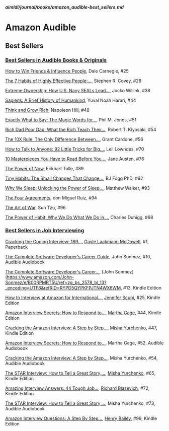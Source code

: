 ##### aimldl/journal/books/amazon_audible-best_sellers.md

# Amazon Audible

## Best Sellers

### [Best Sellers in Audible Books & Originals](https://www.amazon.com/gp/bestsellers/audible/ref=pd_zg_ts_audible)

[How to Win Friends & Influence People](https://www.amazon.com/How-Win-Friends-Influence-People/dp/B0006IU7JK/ref=zg_bs_audible_25?_encoding=UTF8&psc=1&refRID=ACJ03BZM4GT7D7F49CW2), Dale Carnegie, #25

[The 7 Habits of Highly Effective People:…](https://www.amazon.com/Habits-Highly-Effective-People-Powerful/dp/B0006IU4C0/ref=zg_bs_audible_28?_encoding=UTF8&psc=1&refRID=ACJ03BZM4GT7D7F49CW2), Stephen R. Covey, #28

[Extreme Ownership: How U.S. Navy SEALs Lead…](https://www.amazon.com/Extreme-Ownership-U-S-Navy-SEALs/dp/B015TM0RM4/ref=zg_bs_audible_38?_encoding=UTF8&psc=1&refRID=ACJ03BZM4GT7D7F49CW2), Jocko Willink, #38

[Sapiens: A Brief History of Humankind](https://www.amazon.com/Sapiens-Brief-History-Humankind/dp/B0741F3M7C/ref=zg_bs_audible_44?_encoding=UTF8&psc=1&refRID=ACJ03BZM4GT7D7F49CW2), Yuval Noah Harari, #44

[Think and Grow Rich](https://www.amazon.com/Think-and-Grow-Rich/dp/B000XJNDVQ/ref=zg_bs_audible_48?_encoding=UTF8&psc=1&refRID=ACJ03BZM4GT7D7F49CW2), Napoleon Hill, #48

[Exactly What to Say: The Magic Words for…](https://www.amazon.com/Exactly-What-Say-Influence-Impact/dp/B077ZDX69T/ref=zg_bs_audible_51?_encoding=UTF8&psc=1&refRID=0G3Z3G3333M9Q2VW08VR), Phil M. Jones, #51

[Rich Dad Poor Dad: What the Rich Teach Their…](https://www.amazon.com/Rich-Dad-Poor-Teach-Middle/dp/B008BUHTLE/ref=zg_bs_audible_54?_encoding=UTF8&psc=1&refRID=0G3Z3G3333M9Q2VW08VR), Robert T. Kiyosaki, #54

[The 10X Rule: The Only Difference Between…](https://www.amazon.com/10X-Rule-Difference-Between-Success/dp/B005DGW34C/ref=zg_bs_audible_56?_encoding=UTF8&psc=1&refRID=0G3Z3G3333M9Q2VW08VR), Grant Cardone, #56

[How to Talk to Anyone: 92 Little Tricks for Big…](https://www.amazon.com/How-Talk-Anyone-Success-Relationships/dp/B013GXDRKC/ref=zg_bs_audible_70?_encoding=UTF8&psc=1&refRID=0G3Z3G3333M9Q2VW08VR), Leil Lowndes, #70

[10 Masterpieces You Have to Read Before You…](https://www.amazon.com/Masterpieces-You-Have-Read-Before/dp/B08125KX4L/ref=zg_bs_audible_76?_encoding=UTF8&psc=1&refRID=0G3Z3G3333M9Q2VW08VR), Jane Austen, #76

[The Power of Now](https://www.amazon.com/Unknown-The-Power-of-Now/dp/B00005AAPL/ref=zg_bs_audible_89?_encoding=UTF8&psc=1&refRID=0G3Z3G3333M9Q2VW08VR), Eckhart Tolle, #89

[Tiny Habits: The Small Changes That Change…](https://www.amazon.com/Tiny-Habits-Changes-Change-Everything/dp/B082VKLDM9/ref=zg_bs_audible_92?_encoding=UTF8&psc=1&refRID=0G3Z3G3333M9Q2VW08VR), BJ Fogg PhD, #92

[Why We Sleep: Unlocking the Power of Sleep…](https://www.amazon.com/Why-We-Sleep-Unlocking-Dreams/dp/B0752XRB5F/ref=zg_bs_audible_93?_encoding=UTF8&psc=1&refRID=0G3Z3G3333M9Q2VW08VR), Matthew Walker, #93

[The Four Agreements](https://www.amazon.com/Amber-Allen-Publishing-Inc-Agreements/dp/B0007OB40E/ref=zg_bs_audible_94?_encoding=UTF8&psc=1&refRID=0G3Z3G3333M9Q2VW08VR), don Miguel Ruiz, #94

[The Art of War](https://www.amazon.com/The-Art-of-War/dp/B00URW47O6/ref=zg_bs_audible_96?_encoding=UTF8&psc=1&refRID=0G3Z3G3333M9Q2VW08VR), Sun Tzu, #96

[The Power of Habit: Why We Do What We Do in…](https://www.amazon.com/Power-Habit-What-Life-Business/dp/B007EJSMC8/ref=zg_bs_audible_98?_encoding=UTF8&psc=1&refRID=0G3Z3G3333M9Q2VW08VR), Charles Duhigg, #98

### [Best Sellers in Job Interviewing](https://www.amazon.com/Best-Sellers-Books-Job-Interviewing/zgbs/books/2578/ref=zg_bs_pg_2?_encoding=UTF8&pg=2)

[Cracking the Coding Interview: 189…](https://www.amazon.com/Cracking-Coding-Interview-Programming-Questions/dp/0984782850/ref=zg_bs_2578_1?_encoding=UTF8&psc=1&refRID=RYPD5QYPKFPJTN4WX6WM), [Gayle Laakmann McDowell](https://www.amazon.com/Gayle-Laakmann-McDowell/e/B004BI1ZUQ/ref=zg_bs_2578_bl_1?_encoding=UTF8&refRID=RYPD5QYPKFPJTN4WX6WM), #1, Paperback

[The Complete Software Developer's Career Guide](https://www.amazon.com/Complete-Software-Developers-Career-Guide/dp/B078J67VNF/ref=zg_bs_2578_10?_encoding=UTF8&psc=1&refRID=RYPD5QYPKFPJTN4WX6WM), John Sonmez, #10, Audible Audiobook

[The Complete Software Developer's Career…](https://www.amazon.com/Complete-Software-Developers-Career-Guide-ebook/dp/B073X6GNJ1/ref=zg_bs_2578_13?_encoding=UTF8&psc=1&refRID=RYPD5QYPKFPJTN4WX6WM), [John Sonmez](https://www.amazon.com/John-Sonmez/e/B00RPMRT5U/ref=zg_bs_2578_bl_13?_encoding=UTF8&refRID=RYPD5QYPKFPJTN4WX6WM, #13, Kindle Edition

[How to Interview at Amazon for International…](https://www.amazon.com/How-Interview-Amazon-International-Professionals-ebook/dp/B07YRYN5XR/ref=zg_bs_2578_25?_encoding=UTF8&psc=1&refRID=RYPD5QYPKFPJTN4WX6WM), [Jennifer Scupi](https://www.amazon.com/Jennifer-Scupi/e/B07YSXXGDK/ref=zg_bs_2578_bl_25?_encoding=UTF8&refRID=RYPD5QYPKFPJTN4WX6WM), #25, Kindle Edition

[Amazon Interview Secrets: How to Respond to…](https://www.amazon.com/Amazon-Interview-Secrets-Leadership-Principles-ebook/dp/B07NV2JJQJ/ref=zg_bs_2578_44?_encoding=UTF8&psc=1&refRID=RYPD5QYPKFPJTN4WX6WM), [Martha Gage](https://www.amazon.com/Martha-Gage/e/B07G4MDJ3P/ref=zg_bs_2578_bl_44?_encoding=UTF8&refRID=RYPD5QYPKFPJTN4WX6WM), #44, Kindle Edition

[Cracking the Amazon Interview: A Step by Step…](https://www.amazon.com/Cracking-Amazon-Interview-Step-Guide-ebook/dp/B078FWZGRL/ref=zg_bs_2578_47?_encoding=UTF8&psc=1&refRID=RYPD5QYPKFPJTN4WX6WM), [Misha Yurchenko](https://www.amazon.com/Misha-Yurchenko/e/B076CJ343N/ref=zg_bs_2578_bl_47?_encoding=UTF8&refRID=RYPD5QYPKFPJTN4WX6WM), #47, Kindle Edition

[Amazon Interview Secrets: How to Respond to…](https://www.amazon.com/Amazon-Interview-Secrets-Leadership-Principles/dp/B07PYYGBSB/ref=zg_bs_2578_52?_encoding=UTF8&psc=1&refRID=85SNT5YSSW03YVYXQRRG), Martha Gage, #52, Audible Audiobook

[Cracking the Amazon Interview: A Step by Step…](https://www.amazon.com/Cracking-Amazon-Interview-Step-Guide/dp/B07N35LXC5/ref=zg_bs_2578_54?_encoding=UTF8&psc=1&refRID=85SNT5YSSW03YVYXQRRG), Misha Yurchenko, #54, Audible Audiobook

[The STAR Interview: How to Tell a Great Story,…](https://www.amazon.com/STAR-Interview-Great-Story-Dream-ebook/dp/B076BMH3F1/ref=zg_bs_2578_65?_encoding=UTF8&psc=1&refRID=85SNT5YSSW03YVYXQRRG), [Misha Yurchenko](https://www.amazon.com/Misha-Yurchenko/e/B076CJ343N/ref=zg_bs_2578_bl_65?_encoding=UTF8&refRID=85SNT5YSSW03YVYXQRRG), #65, Kindle Edition

[Amazing Interview Answers: 44 Tough Job…](https://www.amazon.com/Amazing-Interview-Answers-Questions-Winning-ebook/dp/B073P38SX9/ref=zg_bs_2578_72?_encoding=UTF8&psc=1&refRID=85SNT5YSSW03YVYXQRRG), [Richard Blazevich](https://www.amazon.com/Richard-Blazevich/e/B071D2BP2V/ref=zg_bs_2578_bl_72?_encoding=UTF8&refRID=85SNT5YSSW03YVYXQRRG), #72, Kindle Edition

[The STAR Interview: How to Tell a Great Story,…](https://www.amazon.com/STAR-Interview-Great-Story-Dream/dp/B07NQR16JZ/ref=zg_bs_2578_73?_encoding=UTF8&psc=1&refRID=85SNT5YSSW03YVYXQRRG), Misha Yurchenko, #73, Audible Audiobook

[Amazon Interview Questions: A Step By Step…](https://www.amazon.com/Amazon-Interview-Questions-Successfully-Leadership-ebook/dp/B0833FR4YW/ref=zg_bs_2578_99?_encoding=UTF8&psc=1&refRID=85SNT5YSSW03YVYXQRRG), [Henry Bailey](https://www.amazon.com/Henry-Bailey/e/B083J2VD3Z/ref=zg_bs_2578_bl_99?_encoding=UTF8&refRID=85SNT5YSSW03YVYXQRRG), #99, Kindle Edition
